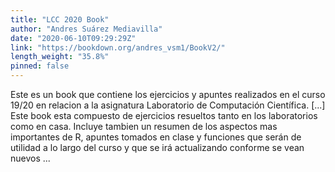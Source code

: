 ```yaml
---
title: "LCC 2020 Book"
author: "Andres Suárez Mediavilla"
date: "2020-06-10T09:29:29Z"
link: "https://bookdown.org/andres_vsm1/BookV2/"
length_weight: "35.8%"
pinned: false
---
```


Este es un book que contiene los ejercicios y apuntes realizados en el curso 19/20 en relacion a la asignatura Laboratorio de Computación Científica. [...] Este book esta compuesto de ejercicios resueltos tanto en los laboratorios como en casa. Incluye tambien un resumen de los aspectos mas importantes de R, apuntes tomados en clase y funciones que serán de utilidad a lo largo del curso y que se irá actualizando conforme se vean nuevos ...
